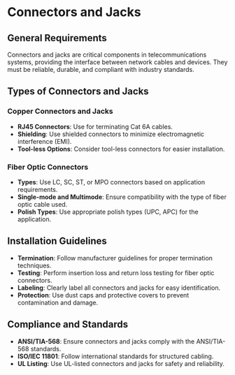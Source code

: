 # Connectors and Jacks

## General Requirements
Connectors and jacks are critical components in telecommunications systems, providing the interface between network cables and devices. They must be reliable, durable, and compliant with industry standards.

## Types of Connectors and Jacks
### Copper Connectors and Jacks
- **RJ45 Connectors**: Use for terminating Cat 6A cables.
- **Shielding**: Use shielded connectors to minimize electromagnetic interference (EMI).
- **Tool-less Options**: Consider tool-less connectors for easier installation.

### Fiber Optic Connectors
- **Types**: Use LC, SC, ST, or MPO connectors based on application requirements.
- **Single-mode and Multimode**: Ensure compatibility with the type of fiber optic cable used.
- **Polish Types**: Use appropriate polish types (UPC, APC) for the application.

## Installation Guidelines
- **Termination**: Follow manufacturer guidelines for proper termination techniques.
- **Testing**: Perform insertion loss and return loss testing for fiber optic connectors.
- **Labeling**: Clearly label all connectors and jacks for easy identification.
- **Protection**: Use dust caps and protective covers to prevent contamination and damage.

## Compliance and Standards
- **ANSI/TIA-568**: Ensure connectors and jacks comply with the ANSI/TIA-568 standards.
- **ISO/IEC 11801**: Follow international standards for structured cabling.
- **UL Listing**: Use UL-listed connectors and jacks for safety and reliability.
